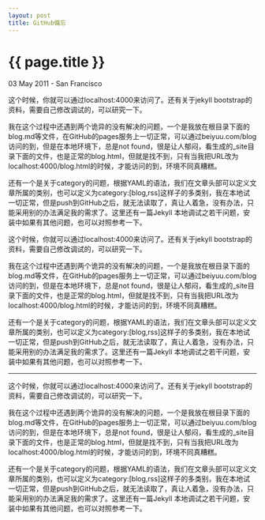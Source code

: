 ```yaml
---
layout: post
title: GitHub備忘
---
```


{{ page.title }}
================

<p class="meta">03 May 2011 - San Francisco</p>

这个时候，你就可以通过localhost:4000来访问了。还有关于jekyll bootstrap的资料，需要自己修改调试的，可以研究一下。

我在这个过程中还遇到两个诡异的没有解决的问题，一个是我放在根目录下面的blog.md等文件，在GitHub的pages服务上一切正常，可以通过beiyuu.com/blog访问的到，但是在本地环境下，总是not found，很是让人郁闷，看生成的_site目录下面的文件，也是正常的blog.html，但就是找不到，只有当我把URL改为localhost:4000/blog.html的时候，才能访问的到，环境不同真糟糕。

还有一个是关于category的问题，根据YAML的语法，我们在文章头部可以定义文章所属的类别，也可以定义为category:[blog,rss]这样子的多类别，我在本地试一切正常，但是push到GitHub之后，就无法读取了，真让人着急，没有办法，只能采用别的办法满足我的需求了。这里还有一篇Jekyll 本地调试之若干问题，安装中如果有其他问题，也可以对照参考一下。

这个时候，你就可以通过localhost:4000来访问了。还有关于jekyll bootstrap的资料，需要自己修改调试的，可以研究一下。

我在这个过程中还遇到两个诡异的没有解决的问题，一个是我放在根目录下面的blog.md等文件，在GitHub的pages服务上一切正常，可以通过beiyuu.com/blog访问的到，但是在本地环境下，总是not found，很是让人郁闷，看生成的_site目录下面的文件，也是正常的blog.html，但就是找不到，只有当我把URL改为localhost:4000/blog.html的时候，才能访问的到，环境不同真糟糕。

还有一个是关于category的问题，根据YAML的语法，我们在文章头部可以定义文章所属的类别，也可以定义为category:[blog,rss]这样子的多类别，我在本地试一切正常，但是push到GitHub之后，就无法读取了，真让人着急，没有办法，只能采用别的办法满足我的需求了。这里还有一篇Jekyll 本地调试之若干问题，安装中如果有其他问题，也可以对照参考一下。

<hr />

这个时候，你就可以通过localhost:4000来访问了。还有关于jekyll bootstrap的资料，需要自己修改调试的，可以研究一下。

我在这个过程中还遇到两个诡异的没有解决的问题，一个是我放在根目录下面的blog.md等文件，在GitHub的pages服务上一切正常，可以通过beiyuu.com/blog访问的到，但是在本地环境下，总是not found，很是让人郁闷，看生成的_site目录下面的文件，也是正常的blog.html，但就是找不到，只有当我把URL改为localhost:4000/blog.html的时候，才能访问的到，环境不同真糟糕。

还有一个是关于category的问题，根据YAML的语法，我们在文章头部可以定义文章所属的类别，也可以定义为category:[blog,rss]这样子的多类别，我在本地试一切正常，但是push到GitHub之后，就无法读取了，真让人着急，没有办法，只能采用别的办法满足我的需求了。这里还有一篇Jekyll 本地调试之若干问题，安装中如果有其他问题，也可以对照参考一下。
